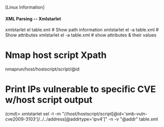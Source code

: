 [Linux Information]

####    XML Parsing -- Xmlstarlet   ####

xmlstarlet el table.xml         # Show path information
xmlstarlet el -a table.xml      # Show attributes
xmlstarlet el -a table.xml      # show attributes & their values

# Nmap host script Xpath
nmaprun/host/hostscript/script/@id

# Print IPs vulnerable to specific CVE w/host script output
(cmd)> xmlstarlet sel -t -m "//host/hostscript/script[@id='smb-vuln-cve2009-3103']/../../address[@addrtype='ipv4']" -n -v "@addr" table.xml


